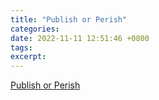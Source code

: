 ```yaml
---
title: "Publish or Perish"
categories: 
date: 2022-11-11 12:51:46 +0800
tags: 
excerpt: 
---
```


[Publish or Perish](https://harzing.com/resources/publish-or-perish)




